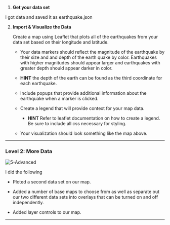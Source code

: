 1. **Get your data set**

  I got data and saved it as earthquake.json



2. **Import & Visualize the Data**

   Create a map using Leaflet that plots all of the earthquakes from your data set based on their longitude and latitude.

   * Your data markers should reflect the magnitude of the earthquake by their size and and depth of the earth quake by color. Earthquakes with higher magnitudes should appear larger and earthquakes with greater depth should appear darker in color.

   * **HINT** the depth of the earth can be found as the third coordinate for each earthquake.

   * Include popups that provide additional information about the earthquake when a marker is clicked.

   * Create a legend that will provide context for your map data.
	   * **HINT** Refer to leaflet documentation on how to create a legend. Be sure to include all css necessary for styling.

   * Your visualization should look something like the map above.

- - -

### Level 2: More Data

![5-Advanced](Images/5-Advanced.png)



I did the following

* Ploted a second data set on our map.

* Added a number of base maps to choose from as well as separate out our two different data sets into overlays that can be turned on and off independently.

* Added layer controls to our map.



- - -
